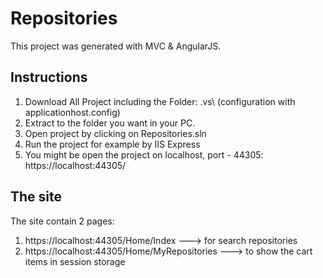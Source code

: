# Repositories 


This project was generated with MVC & AngularJS.


## Instructions

1. Download All Project including the Folder: \.vs\ (configuration with applicationhost.config)
2. Extract to the folder you want in your PC.
3. Open project by clicking on Repositories.sln
4. Run the project for example by IIS Express
5. You might be open the project on localhost, port - 44305: https://localhost:44305/

## The site

The site contain 2 pages:
1. https://localhost:44305/Home/Index ---> for search repositories
2. https://localhost:44305/Home/MyRepositories ---> to show the cart items in session storage








